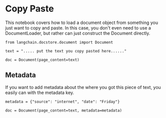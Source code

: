 Copy Paste
==========

This notebook covers how to load a document object from something you just want to copy and paste. In this case, you don't even need to use a DocumentLoader, but rather can just construct the Document directly.

    from langchain.docstore.document import Document

    text = "..... put the text you copy pasted here......"

    doc = Document(page_content=text)

Metadata[​](#metadata "Direct link to Metadata")
------------------------------------------------

If you want to add metadata about the where you got this piece of text, you easily can with the metadata key.

    metadata = {"source": "internet", "date": "Friday"}

    doc = Document(page_content=text, metadata=metadata)